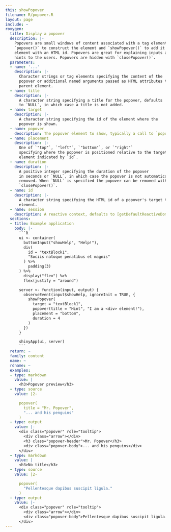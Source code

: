 ```yaml
---
this: showPopover
filename: R/popover.R
layout: page
include: ~
roxygen:
  title: Display a popover
  description: |-
    Popovers are small windows of content associated with a tag element. Use
    `popover()` to construct the element and `showPopover()` to add it to any tag
    element with an HTML id. Popovers are great for explaining inputs and giving
    hints to the users. Popovers are hidden with `closePopover()`.
  parameters:
  - name: '...'
    description: |-
      Character strings or tag elements specifying the content of the
      popover or additional named arguments passed as HTML attributes to the
      parent element.
  - name: title
    description: |-
      A character string specifying a title for the popover, defaults
      to `NULL`, in which case a title is not added.
  - name: target
    description: |-
      A character string specifying the id of the element where the
      popover is shown.
  - name: popover
    description: The popover element to show, typically a call to `popover()`.
  - name: placement
    description: |-
      One of `"top"`, `"left"`, `"bottom"`, or `"right"`
      specifying where the popover is positioned relative to the target tag
      element indicated by `id`.
  - name: duration
    description: |-
      A positive integer specifying the duration of the popover
      in seconds or `NULL`, in which case the popover is not automatically
      removed. When `NULL` is specified the popover can be removed with
      `closePopover()`.
  - name: id
    description: |-
      A character string specifying the HTML id of a popover's target tag
      element.
  - name: session
    description: A reactive context, defaults to [getDefaultReactiveDomain()](/yonder/0.0.5/getDefaultReactiveDomain.html).
  sections:
  - title: Example application
    body: |-
      ```R
      ui <- container(
        buttonInput("showHelp", "Help!"),
        div(
          id = "textBlock1",
          "Sociis natoque penatibus et magnis"
        ) %>%
          padding(3)
      ) %>%
        display("flex") %>%
        flex(justify = "around")

      server <- function(input, output) {
        observeEvent(input$showHelp, ignoreInit = TRUE, {
          showPopover(
            target = "textBlock1",
            popover(title = "Hint", "I am a <div> element!"),
            placement = "bottom",
            duration = 4
          )
        })
      }

      shinyApp(ui, server)
      ```
  return: ~
  family: content
  name: ~
  rdname: ~
  examples:
  - type: markdown
    value: |
      <h3>Popover preview</h3>
  - type: source
    value: |2-

      popover(
        title = "Mr. Popover",
        "... and his penguins"
      )
  - type: output
    value: |-
      <div class="popover" role="tooltip">
        <div class="arrow"></div>
        <h3 class="popover-header">Mr. Popover</h3>
        <div class="popover-body">... and his penguins</div>
      </div>
  - type: markdown
    value: |
      <h3>No title</h3>
  - type: source
    value: |2-

      popover(
        "Pellentesque dapibus suscipit ligula."
      )
  - type: output
    value: |-
      <div class="popover" role="tooltip">
        <div class="arrow"></div>
        <div class="popover-body">Pellentesque dapibus suscipit ligula.</div>
      </div>
---
```

